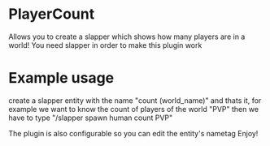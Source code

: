 # PlayerCount
Allows you to create a slapper which shows how many players are in a world!
You need slapper in order to make this plugin work

# Example usage
create a slapper entity with the name "count (world_name)" and thats it, for example we want to know the count of players of the world "PVP"
then we have to type "/slapper spawn human count PVP"

The plugin is also configurable so you can edit the entity's nametag
Enjoy!

